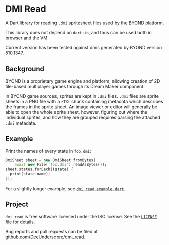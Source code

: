# DMI Read

A Dart library for reading `.dmi` spritesheet files used by the [BYOND](https://www.byond.com) platform.

This library does not depend on `dart:io`, and thus can be used both in browser and the VM.

Current version has been tested against dmis generated by BYOND version 510.1347.

## Background
BYOND is a proprietary game engine and platform, allowing creation of 2D tile-based multiplayer games through its Dream Maker component.

In BYOND game sources, sprites are kept in `.dmi` files. `.dmi` files are sprite sheets in a PNG file with a `zTXt` chunk containing metadata which describes the frames in the sprite sheet. An image viewer or editor will generally be able to open the whole sprite sheet, however, figuring out where the individual sprites, and how they are grouped requires parsing the attached `.dmi` metadata.

## Example
Print the names of every state in `foo.dmi`:

~~~~dart
DmiSheet sheet = new DmiSheet.fromBytes(
    await new File('foo.dmi').readAsBytes());
sheet.states.forEach((state) {
  print(state.name);
});
~~~~

For a slightly longer example, see [`dmi_read_example.dart`](example/dmi_read_example.dart).

## Project
`dmi_read` is free software licensed under the ISC license. See the [`LICENSE`](LICENSE) file for details.

Bug reports and pull requests can be filed at [github.com/DeeUnderscore/dmi_read](https://[github.com/DeeUnderscore/dmi_read).
